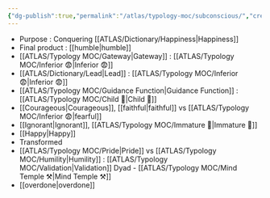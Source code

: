 ```yaml
---
{"dg-publish":true,"permalink":"/atlas/typology-moc/subconscious/","created":"","updated":"2023-03-09T10:07:10.442+01:00"}
---
```



- Purpose : Conquering [[ATLAS/Dictionary/Happiness\|Happiness]]
- Final product : [[humble\|humble]]
- [[ATLAS/Typology MOC/Gateway\|Gateway]] : [[ATLAS/Typology MOC/Inferior 😨\|Inferior 😨]]
- [[ATLAS/Dictionary/Lead\|Lead]] : [[ATLAS/Typology MOC/Inferior 😨\|Inferior 😨]]
- [[ATLAS/Typology MOC/Guidance Function\|Guidance Function]] : [[ATLAS/Typology MOC/Child 👼\|Child 👼]] 
- [[Courageous\|Courageous]], [[faithful\|faithful]] vs [[ATLAS/Typology MOC/Inferior 😨\|fearful]]
- [[Ignorant\|Ignorant]], [[ATLAS/Typology MOC/Immature 🐎\|Immature 🐎]]
- [[Happy\|Happy]]
- Transformed
- [[ATLAS/Typology MOC/Pride\|Pride]] vs [[ATLAS/Typology MOC/Humility\|Humility]] : [[ATLAS/Typology MOC/Validation\|Validation]] Dyad - [[ATLAS/Typology MOC/Mind Temple ⚒️\|Mind Temple ⚒️]] 
- [[overdone\|overdone]]
